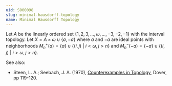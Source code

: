 ```yaml
---
uid: S000098
slug: minimal-hausdorff-topology
name: Minimal Hausdorff Topology
---
```

Let $A$ be the linearly ordered set $\{1,2,3,\dots,\omega,\dots,-3,-2,-1\}$ with the interval topology. Let $X = A \times \omega \cup \{a, -a\}$ where $a$ and $-a$ are ideal points with neighborhoods $M_n^+(a) = \{a\} \cup \{(i,j)\ |\ i<\omega, j>n\}$ and $M_n^-(-a) = \{-a\}\cup\{(i,j)\ |\ i>\omega,j>n\}$.

See also:

* Steen, L. A.; Seebach, J. A. (1970), [Counterexamples in Topology](http://books.google.com/books/about/Counterexamples_in_Topology.html?id=DkEuGkOtSrUC), Dover, pp 119-120.

